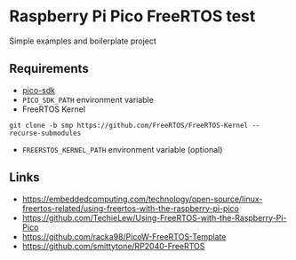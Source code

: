 # Raspberry Pi Pico FreeRTOS test
Simple examples and boilerplate project

## Requirements

* [pico-sdk](https://github.com/raspberrypi/pico-sdk)
* `PICO_SDK_PATH` environment variable
* FreeRTOS Kernel
```shell
git clone -b smp https://github.com/FreeRTOS/FreeRTOS-Kernel --recurse-submodules
```
* `FREERSTOS_KERNEL_PATH` environment variable (optional)


## Links
* https://embeddedcomputing.com/technology/open-source/linux-freertos-related/using-freertos-with-the-raspberry-pi-pico
* https://github.com/TechieLew/Using-FreeRTOS-with-the-Raspberry-Pi-Pico
* https://github.com/racka98/PicoW-FreeRTOS-Template
* https://github.com/smittytone/RP2040-FreeRTOS
